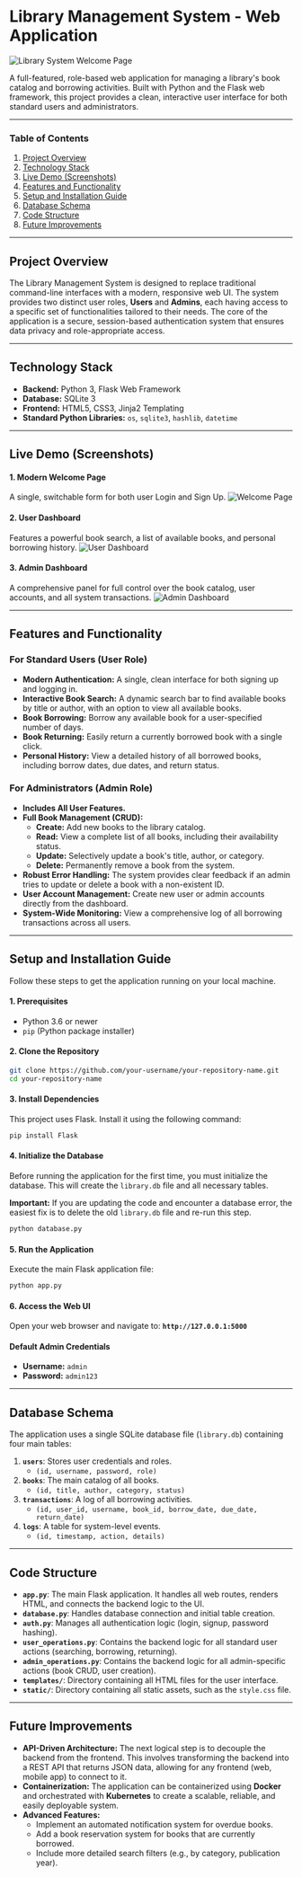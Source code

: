 # Library Management System - Web Application

![Library System Welcome Page](https://i.imgur.com/eBfJ94c.png)

A full-featured, role-based web application for managing a library's book catalog and borrowing activities. Built with Python and the Flask web framework, this project provides a clean, interactive user interface for both standard users and administrators.

---

### **Table of Contents**
1.  [Project Overview](#project-overview)
2.  [Technology Stack](#technology-stack)
3.  [Live Demo (Screenshots)](#live-demo-screenshots)
4.  [Features and Functionality](#features-and-functionality)
5.  [Setup and Installation Guide](#setup-and-installation-guide)
6.  [Database Schema](#database-schema)
7.  [Code Structure](#code-structure)
8.  [Future Improvements](#future-improvements)

---

## **Project Overview**

The Library Management System is designed to replace traditional command-line interfaces with a modern, responsive web UI. The system provides two distinct user roles, **Users** and **Admins**, each having access to a specific set of functionalities tailored to their needs. The core of the application is a secure, session-based authentication system that ensures data privacy and role-appropriate access.

---

## **Technology Stack**

*   **Backend:** Python 3, Flask Web Framework
*   **Database:** SQLite 3
*   **Frontend:** HTML5, CSS3, Jinja2 Templating
*   **Standard Python Libraries:** `os`, `sqlite3`, `hashlib`, `datetime`

---

## **Live Demo (Screenshots)**

#### **1. Modern Welcome Page**
A single, switchable form for both user Login and Sign Up.
![Welcome Page](https://i.imgur.com/eBfJ94c.png)

#### **2. User Dashboard**
Features a powerful book search, a list of available books, and personal borrowing history.
![User Dashboard](https://i.imgur.com/gK9t0u1.png)

#### **3. Admin Dashboard**
A comprehensive panel for full control over the book catalog, user accounts, and all system transactions.
![Admin Dashboard](https://i.imgur.com/E8w9t8F.png)

---

## **Features and Functionality**

### **For Standard Users (User Role)**
*   **Modern Authentication:** A single, clean interface for both signing up and logging in.
*   **Interactive Book Search:** A dynamic search bar to find available books by title or author, with an option to view all available books.
*   **Book Borrowing:** Borrow any available book for a user-specified number of days.
*   **Book Returning:** Easily return a currently borrowed book with a single click.
*   **Personal History:** View a detailed history of all borrowed books, including borrow dates, due dates, and return status.

### **For Administrators (Admin Role)**
*   **Includes All User Features.**
*   **Full Book Management (CRUD):**
    *   **Create:** Add new books to the library catalog.
    *   **Read:** View a complete list of all books, including their availability status.
    *   **Update:** Selectively update a book's title, author, or category.
    *   **Delete:** Permanently remove a book from the system.
*   **Robust Error Handling:** The system provides clear feedback if an admin tries to update or delete a book with a non-existent ID.
*   **User Account Management:** Create new user or admin accounts directly from the dashboard.
*   **System-Wide Monitoring:** View a comprehensive log of all borrowing transactions across all users.

---

## **Setup and Installation Guide**

Follow these steps to get the application running on your local machine.

#### **1. Prerequisites**
*   Python 3.6 or newer
*   `pip` (Python package installer)

#### **2. Clone the Repository**
```bash
git clone https://github.com/your-username/your-repository-name.git
cd your-repository-name
```

#### **3. Install Dependencies**
This project uses Flask. Install it using the following command:
```bash
pip install Flask
```

#### **4. Initialize the Database**
Before running the application for the first time, you must initialize the database. This will create the `library.db` file and all necessary tables.

**Important:** If you are updating the code and encounter a database error, the easiest fix is to delete the old `library.db` file and re-run this step.
```bash
python database.py
```

#### **5. Run the Application**
Execute the main Flask application file:
```bash
python app.py
```

#### **6. Access the Web UI**
Open your web browser and navigate to: **`http://127.0.0.1:5000`**

#### **Default Admin Credentials**
*   **Username:** `admin`
*   **Password:** `admin123`

---

## **Database Schema**

The application uses a single SQLite database file (`library.db`) containing four main tables:

1.  **`users`**: Stores user credentials and roles.
    *   `(id, username, password, role)`
2.  **`books`**: The main catalog of all books.
    *   `(id, title, author, category, status)`
3.  **`transactions`**: A log of all borrowing activities.
    *   `(id, user_id, username, book_id, borrow_date, due_date, return_date)`
4.  **`logs`**: A table for system-level events.
    *   `(id, timestamp, action, details)`

---

## **Code Structure**

*   **`app.py`**: The main Flask application. It handles all web routes, renders HTML, and connects the backend logic to the UI.
*   **`database.py`**: Handles database connection and initial table creation.
*   **`auth.py`**: Manages all authentication logic (login, signup, password hashing).
*   **`user_operations.py`**: Contains the backend logic for all standard user actions (searching, borrowing, returning).
*   **`admin_operations.py`**: Contains the backend logic for all admin-specific actions (book CRUD, user creation).
*   **`templates/`**: Directory containing all HTML files for the user interface.
*   **`static/`**: Directory containing all static assets, such as the `style.css` file.

---

## **Future Improvements**

*   **API-Driven Architecture:** The next logical step is to decouple the backend from the frontend. This involves transforming the backend into a REST API that returns JSON data, allowing for any frontend (web, mobile app) to connect to it.
*   **Containerization:** The application can be containerized using **Docker** and orchestrated with **Kubernetes** to create a scalable, reliable, and easily deployable system.
*   **Advanced Features:**
    *   Implement an automated notification system for overdue books.
    *   Add a book reservation system for books that are currently borrowed.
    *   Include more detailed search filters (e.g., by category, publication year).
```
